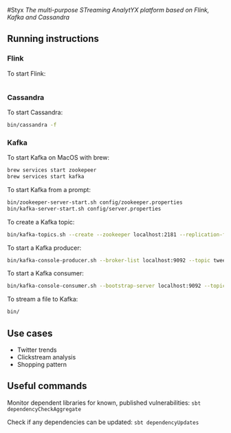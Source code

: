 #Styx
_The multi-purpose STreaming AnalytYX platform based on Flink, Kafka and Cassandra_


## Running instructions
### Flink
To start Flink:
```bash

```

### Cassandra
To start Cassandra:
```bash
bin/cassandra -f
```

### Kafka
To start Kafka on MacOS with brew:
```bash
brew services start zookepeer
brew services start kafka
```

To start Kafka from a prompt:
```bash
bin/zookeeper-server-start.sh config/zookeeper.properties
bin/kafka-server-start.sh config/server.properties
```

To create a Kafka topic:
```bash
bin/kafka-topics.sh --create --zookeeper localhost:2181 --replication-factor 1 --partitions 1 --topic tweets
```

To start a Kafka producer:
```bash
bin/kafka-console-producer.sh --broker-list localhost:9092 --topic tweets
```

To start a Kafka consumer:
```bash
bin/kafka-console-consumer.sh --bootstrap-server localhost:9092 --topic tweets --from-beginning
```

To stream a file to Kafka:
```bash
bin/
```

## Use cases
* Twitter trends
* Clickstream analysis
* Shopping pattern

## Useful commands
Monitor dependent libraries for known, published vulnerabilities: 
```sbt dependencyCheckAggregate```

Check if any dependencies can be updated: ```sbt dependencyUpdates```

